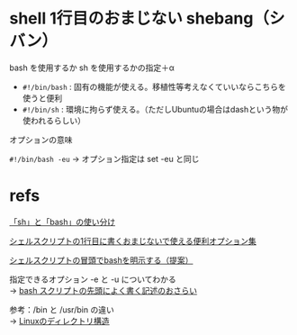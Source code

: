 # shell 1行目のおまじない shebang（シバン）

bash を使用するか sh を使用するかの指定＋α

- `#!/bin/bash` : 固有の機能が使える。移植性等考えなくていいならこちらを使うと便利
- `#!/bin/sh` : 環境に拘らず使える。（ただしUbuntuの場合はdashという物が使われるらしい）

オプションの意味

`#!/bin/bash -eu` → オプション指定は set -eu と同じ

# refs

[「sh」と「bash」の使い分け](https://teratail.com/questions/149113)

[シェルスクリプトの1行目に書くおまじないで使える便利オプション集](https://qiita.com/yn-misaki/items/6fcfab082dd664f10d4e)

[シェルスクリプトの冒頭でbashを明示する（提案）](https://qiita.com/jkr_2255/items/84366f677be3365331cd)

指定できるオプション -e と -u についてわかる<br>
→ [bash スクリプトの先頭によく書く記述のおさらい](https://moneyforward.com/engineers_blog/2015/05/21/bash-script-tips/)

参考：/bin と /usr/bin の違い<br>
→ [Linuxのディレクトリ構造](https://blog.goo.ne.jp/goosyun/e/a4615eaacbbc8aa459a7e16dee34124a)
